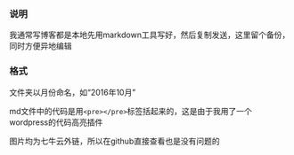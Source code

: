 
### 说明

我通常写博客都是本地先用markdown工具写好，然后复制发送，这里留个备份，同时方便异地编辑

### 格式

文件夹以月份命名，如“2016年10月”

md文件中的代码是用`<pre></pre>`标签括起来的，这是由于我用了一个wordpress的代码高亮插件

图片均为七牛云外链，所以在github直接查看也是没有问题的